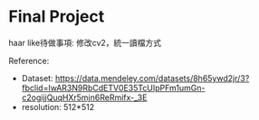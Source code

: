 # Final Project

haar like待做事項:
修改cv2，統一讀檔方式

Reference:
  * Dataset: https://data.mendeley.com/datasets/8h65ywd2jr/3?fbclid=IwAR3N9RbCdETV0E35TcUIpPFm1umGn-c2ogijjQuqHXr5mjn6ReRmifx-_3E
  * resolution: 512\*512

